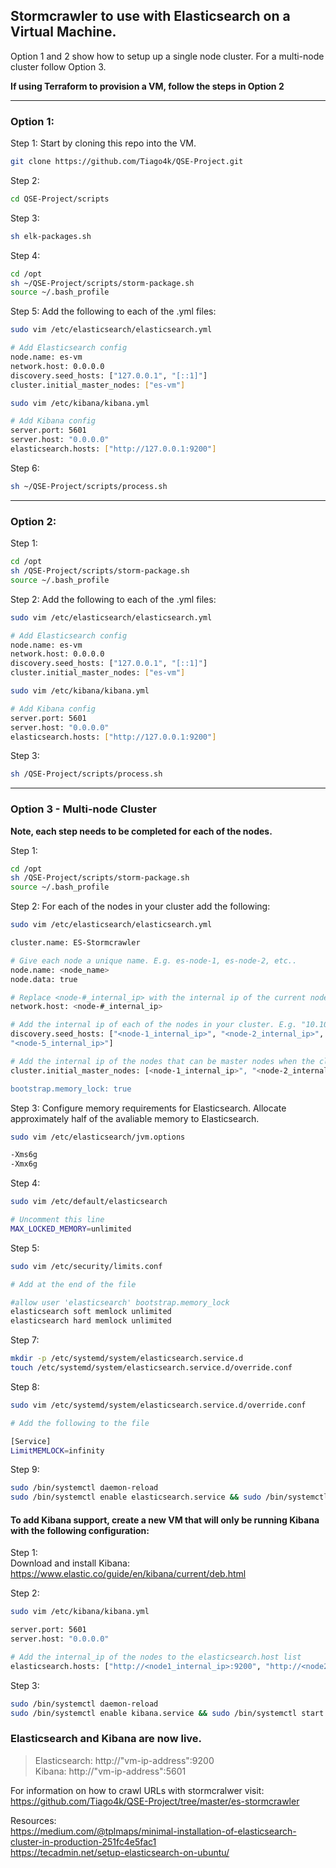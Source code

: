 ## Stormcrawler to use with Elasticsearch on a Virtual Machine.

Option 1 and 2 show how to setup up a single node cluster. For a multi-node cluster follow Option 3.

**If using Terraform to provision a VM, follow the steps in Option 2**

---
### Option 1:
Step 1: 
Start by cloning this repo into the VM.

``` sh
git clone https://github.com/Tiago4k/QSE-Project.git
```

Step 2:
``` sh
cd QSE-Project/scripts
```

Step 3:
``` sh
sh elk-packages.sh
```

Step 4:
``` sh
cd /opt
sh ~/QSE-Project/scripts/storm-package.sh
source ~/.bash_profile
```

Step 5:
Add the following to each of the .yml files:
``` sh
sudo vim /etc/elasticsearch/elasticsearch.yml

# Add Elasticsearch config
node.name: es-vm
network.host: 0.0.0.0
discovery.seed_hosts: ["127.0.0.1", "[::1]"]
cluster.initial_master_nodes: ["es-vm"]

sudo vim /etc/kibana/kibana.yml

# Add Kibana config
server.port: 5601
server.host: "0.0.0.0"
elasticsearch.hosts: ["http://127.0.0.1:9200"]
```

Step 6:
``` sh
sh ~/QSE-Project/scripts/process.sh
```

---

### Option 2:
Step 1:
``` sh
cd /opt
sh /QSE-Project/scripts/storm-package.sh
source ~/.bash_profile
```

Step 2:
Add the following to each of the .yml files:
``` sh
sudo vim /etc/elasticsearch/elasticsearch.yml

# Add Elasticsearch config
node.name: es-vm
network.host: 0.0.0.0
discovery.seed_hosts: ["127.0.0.1", "[::1]"]
cluster.initial_master_nodes: ["es-vm"]

sudo vim /etc/kibana/kibana.yml

# Add Kibana config
server.port: 5601
server.host: "0.0.0.0"
elasticsearch.hosts: ["http://127.0.0.1:9200"]
```

Step 3:
``` sh
sh /QSE-Project/scripts/process.sh
```

---

### Option 3 - Multi-node Cluster

**Note, each step needs to be completed for each of the nodes.**

Step 1:
``` sh
cd /opt
sh /QSE-Project/scripts/storm-package.sh
source ~/.bash_profile
```

Step 2:
For each of the nodes in your cluster add the following:
``` sh
sudo vim /etc/elasticsearch/elasticsearch.yml

cluster.name: ES-Stormcrawler

# Give each node a unique name. E.g. es-node-1, es-node-2, etc..
node.name: <node_name>
node.data: true

# Replace <node-#_internal_ip> with the internal ip of the current node.
network.host: <node-#_internal_ip>

# Add the internal ip of each of the nodes in your cluster. E.g. "10.10.0.1", "10.10.0.2", etc...
discovery.seed_hosts: ["<node-1_internal_ip>", "<node-2_internal_ip>", "<node-3_internal_ip>", "<node-4_internal_ip>",
"<node-5_internal_ip>"]

# Add the internal ip of the nodes that can be master nodes when the cluster starts up. 
cluster.initial_master_nodes: [<node-1_internal_ip>", "<node-2_internal_ip>", "<node-3_internal_ip>"]

bootstrap.memory_lock: true
```

Step 3: 
Configure memory requirements for Elasticsearch. Allocate approximately half of the avaliable memory to Elasticsearch.

``` sh
sudo vim /etc/elasticsearch/jvm.options

-Xms6g
-Xmx6g
```

Step 4:
``` sh
sudo vim /etc/default/elasticsearch 

# Uncomment this line
MAX_LOCKED_MEMORY=unlimited
```

Step 5:
``` sh
sudo vim /etc/security/limits.conf

# Add at the end of the file

#allow user 'elasticsearch' bootstrap.memory_lock
elasticsearch soft memlock unlimited
elasticsearch hard memlock unlimited
```

Step 7:
```sh
mkdir -p /etc/systemd/system/elasticsearch.service.d
touch /etc/systemd/system/elasticsearch.service.d/override.conf
```

Step 8:
``` sh
sudo vim /etc/systemd/system/elasticsearch.service.d/override.conf

# Add the following to the file

[Service]
LimitMEMLOCK=infinity
```

Step 9:
```sh
sudo /bin/systemctl daemon-reload
sudo /bin/systemctl enable elasticsearch.service && sudo /bin/systemctl start elasticsearch.service
```

#### To add Kibana support, create a new VM that will only be running Kibana with the following configuration:

Step 1: <br/>
Download and install Kibana: <br/>
https://www.elastic.co/guide/en/kibana/current/deb.html 

Step 2:
```sh
sudo vim /etc/kibana/kibana.yml

server.port: 5601
server.host: "0.0.0.0"

# Add the internal_ip of the nodes to the elasticsearch.host list
elasticsearch.hosts: ["http://<node1_internal_ip>:9200", "http://<node2_internal_ip>:9200"]
```

Step 3:
```sh
sudo /bin/systemctl daemon-reload
sudo /bin/systemctl enable kibana.service && sudo /bin/systemctl start kibana.service
```


### Elasticsearch and Kibana are now live.
> Elasticsearch: http://"vm-ip-address":9200 <br />
> Kibana: http://"vm-ip-address":5601


For information on how to crawl URLs with stormcralwer visit: <br />
https://github.com/Tiago4k/QSE-Project/tree/master/es-stormcrawler

Resources: <br />
https://medium.com/@tplmaps/minimal-installation-of-elasticsearch-cluster-in-production-251fc4e5fac1 <br />
https://tecadmin.net/setup-elasticsearch-on-ubuntu/ <br />
